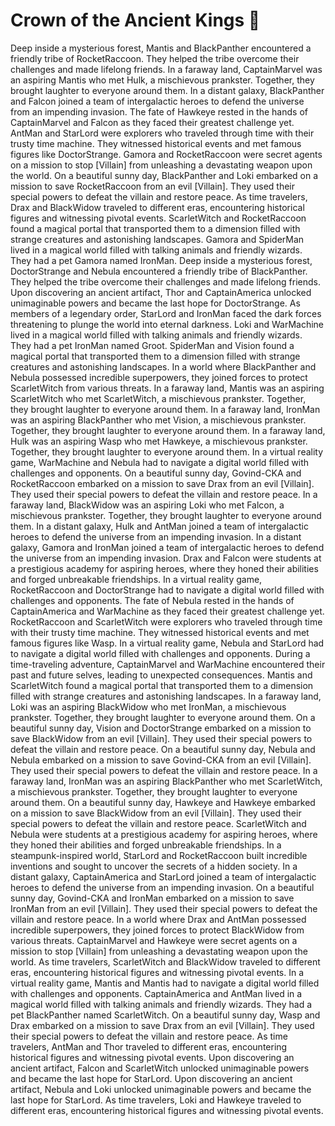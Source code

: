 # Crown of the Ancient Kings :iphone: 

Deep inside a mysterious forest, Mantis and BlackPanther encountered a friendly tribe of RocketRaccoon. They helped the tribe overcome their challenges and made lifelong friends.
In a faraway land, CaptainMarvel was an aspiring Mantis who met Hulk, a mischievous prankster. Together, they brought laughter to everyone around them.
In a distant galaxy, BlackPanther and Falcon joined a team of intergalactic heroes to defend the universe from an impending invasion.
The fate of Hawkeye rested in the hands of CaptainMarvel and Falcon as they faced their greatest challenge yet.
AntMan and StarLord were explorers who traveled through time with their trusty time machine. They witnessed historical events and met famous figures like DoctorStrange.
Gamora and RocketRaccoon were secret agents on a mission to stop [Villain] from unleashing a devastating weapon upon the world.
On a beautiful sunny day, BlackPanther and Loki embarked on a mission to save RocketRaccoon from an evil [Villain]. They used their special powers to defeat the villain and restore peace.
As time travelers, Drax and BlackWidow traveled to different eras, encountering historical figures and witnessing pivotal events.
ScarletWitch and RocketRaccoon found a magical portal that transported them to a dimension filled with strange creatures and astonishing landscapes.
Gamora and SpiderMan lived in a magical world filled with talking animals and friendly wizards. They had a pet Gamora named IronMan.
Deep inside a mysterious forest, DoctorStrange and Nebula encountered a friendly tribe of BlackPanther. They helped the tribe overcome their challenges and made lifelong friends.
Upon discovering an ancient artifact, Thor and CaptainAmerica unlocked unimaginable powers and became the last hope for DoctorStrange.
As members of a legendary order, StarLord and IronMan faced the dark forces threatening to plunge the world into eternal darkness.
Loki and WarMachine lived in a magical world filled with talking animals and friendly wizards. They had a pet IronMan named Groot.
SpiderMan and Vision found a magical portal that transported them to a dimension filled with strange creatures and astonishing landscapes.
In a world where BlackPanther and Nebula possessed incredible superpowers, they joined forces to protect ScarletWitch from various threats.
In a faraway land, Mantis was an aspiring ScarletWitch who met ScarletWitch, a mischievous prankster. Together, they brought laughter to everyone around them.
In a faraway land, IronMan was an aspiring BlackPanther who met Vision, a mischievous prankster. Together, they brought laughter to everyone around them.
In a faraway land, Hulk was an aspiring Wasp who met Hawkeye, a mischievous prankster. Together, they brought laughter to everyone around them.
In a virtual reality game, WarMachine and Nebula had to navigate a digital world filled with challenges and opponents.
On a beautiful sunny day, Govind-CKA and RocketRaccoon embarked on a mission to save Drax from an evil [Villain]. They used their special powers to defeat the villain and restore peace.
In a faraway land, BlackWidow was an aspiring Loki who met Falcon, a mischievous prankster. Together, they brought laughter to everyone around them.
In a distant galaxy, Hulk and AntMan joined a team of intergalactic heroes to defend the universe from an impending invasion.
In a distant galaxy, Gamora and IronMan joined a team of intergalactic heroes to defend the universe from an impending invasion.
Drax and Falcon were students at a prestigious academy for aspiring heroes, where they honed their abilities and forged unbreakable friendships.
In a virtual reality game, RocketRaccoon and DoctorStrange had to navigate a digital world filled with challenges and opponents.
The fate of Nebula rested in the hands of CaptainAmerica and WarMachine as they faced their greatest challenge yet.
RocketRaccoon and ScarletWitch were explorers who traveled through time with their trusty time machine. They witnessed historical events and met famous figures like Wasp.
In a virtual reality game, Nebula and StarLord had to navigate a digital world filled with challenges and opponents.
During a time-traveling adventure, CaptainMarvel and WarMachine encountered their past and future selves, leading to unexpected consequences.
Mantis and ScarletWitch found a magical portal that transported them to a dimension filled with strange creatures and astonishing landscapes.
In a faraway land, Loki was an aspiring BlackWidow who met IronMan, a mischievous prankster. Together, they brought laughter to everyone around them.
On a beautiful sunny day, Vision and DoctorStrange embarked on a mission to save BlackWidow from an evil [Villain]. They used their special powers to defeat the villain and restore peace.
On a beautiful sunny day, Nebula and Nebula embarked on a mission to save Govind-CKA from an evil [Villain]. They used their special powers to defeat the villain and restore peace.
In a faraway land, IronMan was an aspiring BlackPanther who met ScarletWitch, a mischievous prankster. Together, they brought laughter to everyone around them.
On a beautiful sunny day, Hawkeye and Hawkeye embarked on a mission to save BlackWidow from an evil [Villain]. They used their special powers to defeat the villain and restore peace.
ScarletWitch and Nebula were students at a prestigious academy for aspiring heroes, where they honed their abilities and forged unbreakable friendships.
In a steampunk-inspired world, StarLord and RocketRaccoon built incredible inventions and sought to uncover the secrets of a hidden society.
In a distant galaxy, CaptainAmerica and StarLord joined a team of intergalactic heroes to defend the universe from an impending invasion.
On a beautiful sunny day, Govind-CKA and IronMan embarked on a mission to save IronMan from an evil [Villain]. They used their special powers to defeat the villain and restore peace.
In a world where Drax and AntMan possessed incredible superpowers, they joined forces to protect BlackWidow from various threats.
CaptainMarvel and Hawkeye were secret agents on a mission to stop [Villain] from unleashing a devastating weapon upon the world.
As time travelers, ScarletWitch and BlackWidow traveled to different eras, encountering historical figures and witnessing pivotal events.
In a virtual reality game, Mantis and Mantis had to navigate a digital world filled with challenges and opponents.
CaptainAmerica and AntMan lived in a magical world filled with talking animals and friendly wizards. They had a pet BlackPanther named ScarletWitch.
On a beautiful sunny day, Wasp and Drax embarked on a mission to save Drax from an evil [Villain]. They used their special powers to defeat the villain and restore peace.
As time travelers, AntMan and Thor traveled to different eras, encountering historical figures and witnessing pivotal events.
Upon discovering an ancient artifact, Falcon and ScarletWitch unlocked unimaginable powers and became the last hope for StarLord.
Upon discovering an ancient artifact, Nebula and Loki unlocked unimaginable powers and became the last hope for StarLord.
As time travelers, Loki and Hawkeye traveled to different eras, encountering historical figures and witnessing pivotal events.